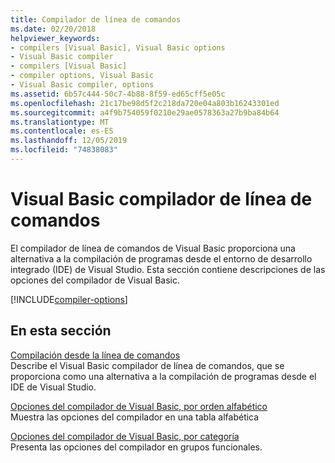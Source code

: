 ```yaml
---
title: Compilador de línea de comandos
ms.date: 02/20/2018
helpviewer_keywords:
- compilers [Visual Basic], Visual Basic options
- Visual Basic compiler
- compilers [Visual Basic]
- compiler options, Visual Basic
- Visual Basic compiler, options
ms.assetid: 6b57c444-50c7-4b88-8f59-ed65cff5e05c
ms.openlocfilehash: 21c17be98d5f2c218da720e04a803b16243301ed
ms.sourcegitcommit: a4f9b754059f0210e29ae0578363a27b9ba84b64
ms.translationtype: MT
ms.contentlocale: es-ES
ms.lasthandoff: 12/05/2019
ms.locfileid: "74838083"
---
```

# <a name="visual-basic-command-line-compiler"></a>Visual Basic compilador de línea de comandos

El compilador de línea de comandos de Visual Basic proporciona una alternativa a la compilación de programas desde el entorno de desarrollo integrado (IDE) de Visual Studio. Esta sección contiene descripciones de las opciones del compilador de Visual Basic.

[!INCLUDE[compiler-options](~/includes/compiler-options.md)]
  
## <a name="in-this-section"></a>En esta sección

[Compilación desde la línea de comandos](../../../visual-basic/reference/command-line-compiler/building-from-the-command-line.md)  
Describe el Visual Basic compilador de línea de comandos, que se proporciona como una alternativa a la compilación de programas desde el IDE de Visual Studio.

[Opciones del compilador de Visual Basic, por orden alfabético](../../../visual-basic/reference/command-line-compiler/compiler-options-listed-alphabetically.md)  
Muestra las opciones del compilador en una tabla alfabética

[Opciones del compilador de Visual Basic, por categoría](../../../visual-basic/reference/command-line-compiler/compiler-options-listed-by-category.md)  
Presenta las opciones del compilador en grupos funcionales.
  